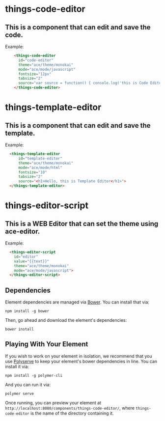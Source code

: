 # things-code-editor

## This is a component that can edit and save the code.

  Example:
```html
    <things-code-editor
      id="code-editor"
      theme="ace/theme/monokai"
      mode="ace/mode/javascript"
      fontsize="12px"
      tabsize="2"
      source="var source = function() { console.log('this is Code Editor') };">
    </things-code-editor>
```
# things-template-editor

## This is a component that can edit and save the template.
  Example:
  ```html
    <things-template-editor
        id="template-editor"
        theme="ace/theme/monokai"
        mode="ace/mode/html"
        fontsize="10"
        tabsize="2"
        source="<h1>Hello, this is Template Editor</h1>">
    </things-template-editor>
  ```
# things-editor-script

## This is a WEB Editor that can set the theme using ace-editor.

  Example:
  ```html
    <things-editor-script
      id="editor"
      value="{{text}}"
      theme="ace/theme/monokai"
      mode="ace/mode/javascript">
    </things-editor-script>
  ```
    
    
## Dependencies

Element dependencies are managed via [Bower](http://bower.io/). You can install that via:

    npm install -g bower

Then, go ahead and download the element's dependencies:

    bower install


## Playing With Your Element

If you wish to work on your element in isolation, we recommend that you use
[Polyserve](https://github.com/PolymerLabs/polyserve) to keep your element's
bower dependencies in line. You can install it via:

    npm install -g polymer-cli

And you can run it via:

    polymer serve

Once running, you can preview your element at
`http://localhost:8080/components/things-code-editor/`, where `things-code-editor` is the name of the directory containing it.
